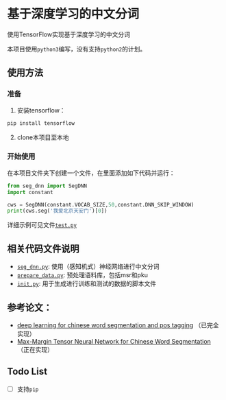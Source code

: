 # 基于深度学习的中文分词

使用TensorFlow实现基于深度学习的中文分词

本项目使用`python3`编写，没有支持`python2`的计划。


## 使用方法

### 准备

1. 安装tensorflow：
```python
pip install tensorflow
```

2. clone本项目至本地

### 开始使用

在本项目文件夹下创建一个文件，在里面添加如下代码并运行：

```python
from seg_dnn import SegDNN
import constant

cws = SegDNN(constant.VOCAB_SIZE,50,constant.DNN_SKIP_WINDOW)
print(cws.seg('我爱北京天安门')[0])
```

详细示例可见文件[`test.py`](https://github.com/supercoderhawk/DNN_CWS/blob/master/test.py)

## 相关代码文件说明

* [`seg_dnn.py`](https://github.com/supercoderhawk/DNN_CWS/blob/master/seg_dnn.py): 使用（感知机式）神经网络进行中文分词
* [`prepare_data.py`](https://github.com/supercoderhawk/DNN_CWS/blob/master/prepare_data.py): 预处理语料库，包括msr和pku
* [`init.py`](https://github.com/supercoderhawk/DNN_CWS/blob/master/init.py): 用于生成进行训练和测试的数据的脚本文件

## 参考论文：

* [deep learning for chinese word segmentation and pos tagging](www.aclweb.org/anthology/D13-1061) （已完全实现）
* [Max-Margin Tensor Neural Network for Chinese Word Segmentation](www.aclweb.org/anthology/P14-1028) （正在实现）

## Todo List

- [ ] 支持`pip`